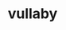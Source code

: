 ---
id: 629
title: vullaby
types: [dark,flying]
image: https://raw.githubusercontent.com/PokeAPI/sprites/master/sprites/pokemon/629.png
---